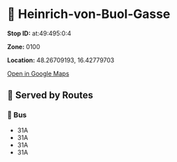 # 🚉 Heinrich-von-Buol-Gasse


**Stop ID:** at:49:495:0:4

**Zone:** 0100

**Location:** 48.26709193, 16.42779703

[Open in Google Maps](https://www.google.com/maps?q=48.26709193,16.42779703)

## 🚆 Served by Routes

### 🚌 Bus
- 31A
- 31A
- 31A
- 31A